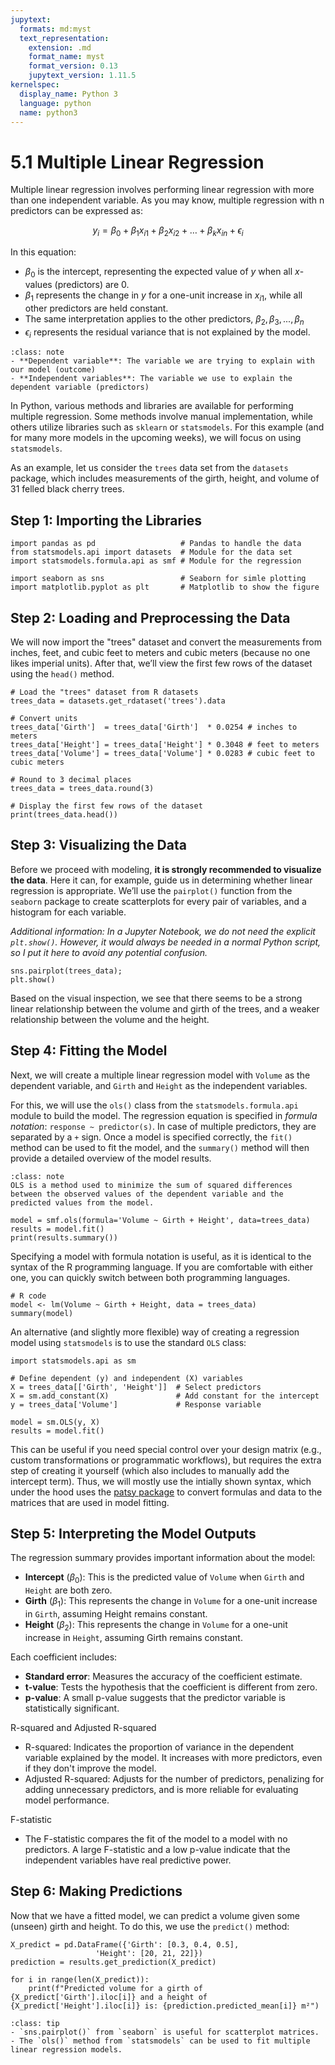 ```yaml
---
jupytext:
  formats: md:myst
  text_representation:
    extension: .md
    format_name: myst
    format_version: 0.13
    jupytext_version: 1.11.5
kernelspec:
  display_name: Python 3
  language: python
  name: python3
---
```


# 5.1 Multiple Linear Regression

Multiple linear regression involves performing linear regression with more than one independent variable. As you may know, multiple regression with n predictors can be expressed as:

$$y_i = \beta_0 + \beta_1 x_{i1} + \beta_2 x_{i2} + \dots + \beta_k x_{in} + \epsilon_i$$

In this equation:

- $\beta_0$​ is the intercept, representing the expected value of $y$ when all $x$-values (predictors) are 0.
- $\beta_1$​ represents the change in $y$ for a one-unit increase in $x_{i1}$​, while all other predictors are held constant.
- The same interpretation applies to the other predictors, $\beta_2, \beta_3, ..., \beta_n$
- $\epsilon_i$ represents the residual variance that is not explained by the model.


```{admonition} Independent and dependent variables
:class: note
- **Dependent variable**: The variable we are trying to explain with our model (outcome)
- **Independent variables**: The variable we use to explain the dependent variable (predictors)
```

In Python, various methods and libraries are available for performing multiple regression. Some methods involve manual implementation, while others utilize libraries such as `sklearn` or `statsmodels`. For this example (and for many more models in the upcoming weeks), we will focus on using `statsmodels`.

As an example, let us consider the `trees` data set from the `datasets` package, which includes measurements of the girth, height, and volume of 31 felled black cherry trees.

## Step 1: Importing the Libraries

```{code-cell}
import pandas as pd                   # Pandas to handle the data
from statsmodels.api import datasets  # Module for the data set
import statsmodels.formula.api as smf # Module for the regression

import seaborn as sns                 # Seaborn for simle plotting
import matplotlib.pyplot as plt       # Matplotlib to show the figure
```

## Step 2: Loading and Preprocessing the Data

We will now import the "trees" dataset and convert the measurements from inches, feet, and cubic feet to meters and cubic meters (because no one likes imperial units). After that, we’ll view the first few rows of the dataset using the `head()` method.

```{code-cell}
# Load the "trees" dataset from R datasets
trees_data = datasets.get_rdataset('trees').data

# Convert units
trees_data['Girth']  = trees_data['Girth']  * 0.0254 # inches to meters
trees_data['Height'] = trees_data['Height'] * 0.3048 # feet to meters
trees_data['Volume'] = trees_data['Volume'] * 0.0283 # cubic feet to cubic meters

# Round to 3 decimal places
trees_data = trees_data.round(3)

# Display the first few rows of the dataset
print(trees_data.head())
```

## Step 3: Visualizing the Data

Before we proceed with modeling, **it is strongly recommended to visualize the data**. Here it can, for example, guide us in determining whether linear regression is appropriate. We’ll use the `pairplot()` function from the `seaborn` package to create scatterplots for every pair of variables, and a histogram for each variable. 

*Additional information: In a Jupyter Notebook, we do not need the explicit `plt.show()`. However, it would always be needed in a normal Python script, so I put it here to avoid any potential confusion.*

```{code-cell}
sns.pairplot(trees_data);
plt.show()
```

Based on the visual inspection, we see that there seems to be a strong linear relationship between the volume and girth of the trees, and a weaker relationship between the volume and the height. 

## Step 4: Fitting the Model

Next, we will create a multiple linear regression model with `Volume` as the dependent variable, and `Girth` and `Height` as the independent variables.

For this, we will use the `ols()` class from the `statsmodels.formula.api` module to build the model. The regression equation is specified in *formula notation*: `response ~ predictor(s)`. In case of multiple predictors, they are separated by a `+` sign. Once a model is specified correctly, the `fit()` method can be used to fit the model, and the `summary()` method will then provide a detailed overview of the model results.


```{admonition} Ordinary least squares (OLS) regression
:class: note
OLS is a method used to minimize the sum of squared differences between the observed values of the dependent variable and the predicted values from the model.
```

```{code-cell}
model = smf.ols(formula='Volume ~ Girth + Height', data=trees_data)
results = model.fit()
print(results.summary())
```

Specifying a model with formula notation is useful, as it is identical to the syntax of the R programming language. If you are comfortable with either one, you can quickly switch between both programming languages.

```{code-block}
# R code
model <- lm(Volume ~ Girth + Height, data = trees_data)
summary(model)
```

An alternative (and slightly more flexible) way of creating a regression model using `statsmodels` is to use the standard `OLS` class:

```{code-block}
import statsmodels.api as sm

# Define dependent (y) and independent (X) variables
X = trees_data[['Girth', 'Height']]  # Select predictors
X = sm.add_constant(X)               # Add constant for the intercept
y = trees_data['Volume']             # Response variable

model = sm.OLS(y, X)
results = model.fit()
```

This can be useful if you need special control over your design matrix (e.g., custom transformations or programmatic workflows), but requires the extra step of creating it yourself (which also includes to manually add the intercept term). Thus, we will mostly use the intially shown syntax, which under the hood uses the [patsy package](https://patsy.readthedocs.io/en/latest/) to convert formulas and data to the matrices that are used in model fitting.


## Step 5: Interpreting the Model Outputs

The regression summary provides important information about the model:

- **Intercept** ($\beta_0$​): This is the predicted value of `Volume` when `Girth` and `Height` are both zero.
- **Girth** ($\beta_1$​): This represents the change in `Volume` for a one-unit increase in `Girth`, assuming Height remains constant.
- **Height** ($\beta_2$): This represents the change in `Volume` for a one-unit increase in `Height`, assuming Girth remains constant.

Each coefficient includes:

- **Standard error**: Measures the accuracy of the coefficient estimate.
- **t-value**: Tests the hypothesis that the coefficient is different from zero.
- **p-value**: A small p-value suggests that the predictor variable is statistically significant.

R-squared and Adjusted R-squared

- R-squared: Indicates the proportion of variance in the dependent variable explained by the model. It increases with more predictors, even if they don't improve the model.
- Adjusted R-squared: Adjusts for the number of predictors, penalizing for adding unnecessary predictors, and is more reliable for evaluating model performance.

F-statistic

- The F-statistic compares the fit of the model to a model with no predictors. A large F-statistic and a low p-value indicate that the independent variables have real predictive power.

## Step 6: Making Predictions

Now that we have a fitted model, we can predict a volume given some (unseen) girth and height. To do this, we use the `predict()` method:

```{code-cell}
X_predict = pd.DataFrame({'Girth': [0.3, 0.4, 0.5],
                   'Height': [20, 21, 22]})
prediction = results.get_prediction(X_predict)

for i in range(len(X_predict)):
    print(f"Predicted volume for a girth of {X_predict['Girth'].iloc[i]} and a height of {X_predict['Height'].iloc[i]} is: {prediction.predicted_mean[i]} m²")
```

```{admonition} Summary
:class: tip
- `sns.pairplot()` from `seaborn` is useful for scatterplot matrices.
- The `ols()` method from `statsmodels` can be used to fit multiple linear regression models.
```
